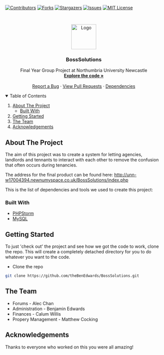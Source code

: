 [![Contributors][contributors-shield]][contributors-url]
[![Forks][forks-shield]][forks-url]
[![Stargazers][stars-shield]][stars-url]
[![Issues][issues-shield]][issues-url]
[![MIT License][license-shield]][license-url]

<!-- PROJECT LOGO -->
<br />
<p align="center">
  <a href="https://github.com/theBenEdwards/">
    <img src="Logo.png" alt="Logo" width="80" height="80">
  </a>

  <h3 align="center">BossSolutions</h3>

  <p align="center">
    Final Year Group Project at Northumbria University Newcastle
    <br />
    <a href="https://github.com/TheBenEdwards/BossSolutions"><strong>Explore the code »</strong></a>
    <br />
    <br />
    <a href="https://github.com/TheBenEdwards/BossSolutions/issues">Report a Bug</a>
    ·
    <a href="https://github.com/TheBenEdwards/BossSolutions/pulls">View Pull Requests</a>
    ·
    <a href="https://github.com/TheBenEdwards/BossSolutions/dependencies">Dependencies</a>
  </p>
</p>

<!-- TABLE OF CONTENTS -->
<details open="open">
  <summary>Table of Contents</summary>
  <ol>
    <li>
      <a href="#about-the-project">About The Project</a>
      <ul>
        <li><a href="#built-with">Built With</a></li>
      </ul>
    </li>
    <li>
      <a href="#getting-started">Getting Started</a>
    </li>
    <li><a href="#the-team">The Team</a></li>
     <li><a href="#acknowledgements">Acknowledgements</a></li>
  </ol>
</details>

<!-- ABOUT THE PROJECT -->

## About The Project

The aim of this project was to create a system for letting agencies, landlords and tennants to interact with each other to remove the confusion that often occurs during tenancies.

The address for the final product can be found here:
http://unn-w17004394.newnumyspace.co.uk/BossSolutions/index.php

This is the list of dependencies and tools we used to create this project:

### Built With

-   [PHPStorm](https://www.jetbrains.com/phpstorm/)
-   [MySQL](https://www.mysql.com/)

<!-- GETTING STARTED -->

## Getting Started

To just 'check out' the project and see how we got the code to work, clone the repo. This will create a completely detached directory for you to do whatever you want to the code.

-   Clone the repo

```sh
git clone https://github.com/theBenEdwards/BossSolutions.git
```

<!-- THE TEAM -->

## The Team

<ul>
    <li>Forums - Alec Chan</li>
    <li>Administration - Benjamin Edwards</li>
    <li>Finances - Calum Willis</li>
    <li>Propery Management - Matthew Cocking</li>
</ul>

<!-- ACKNOWLEDGEMENTS -->

## Acknowledgements

Thanks to everyone who worked on this you were all amazing!

<!-- MARKDOWN LINKS & IMAGES -->

[contributors-shield]: https://img.shields.io/github/contributors/theBenEdwards/BossSolutions.svg?style=for-the-badge
[contributors-url]: https://github.com/theBenEdwards/BossSolutions/graphs/contributors
[forks-shield]: https://img.shields.io/github/forks/theBenEdwards/BossSolutions.svg?style=for-the-badge
[forks-url]: https://github.com/theBenEdwards/BossSolutions/network/members
[stars-shield]: https://img.shields.io/github/stars/theBenEdwards/BossSolutions.svg?style=for-the-badge
[stars-url]: https://github.com/theBenEdwards/BossSolutions/stargazers
[issues-shield]: https://img.shields.io/github/issues/theBenEdwards/BossSolutions.svg?style=for-the-badge
[issues-url]: https://github.com/theBenEdwards/BossSolutions/issues
[license-shield]: https://img.shields.io/github/license/theBenEdwards/BossSolutions.svg?style=for-the-badge
[license-url]: https://github.com/theBenEdwards/BossSolutions/blob/main/LICENSE.txt
